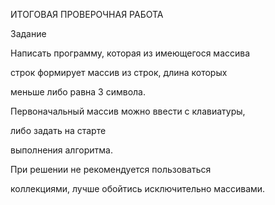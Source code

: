 ИТОГОВАЯ ПРОВЕРОЧНАЯ РАБОТА

Задание

Написать программу, которая из имеющегося массива

строк формирует массив из строк, длина которых

меньше либо равна 3 символа.

Первоначальный массив можно ввести с клавиатуры,

либо задать на старте

выполнения алгоритма.

При решении не рекомендуется пользоваться

коллекциями, лучше обойтись исключительно массивами.






